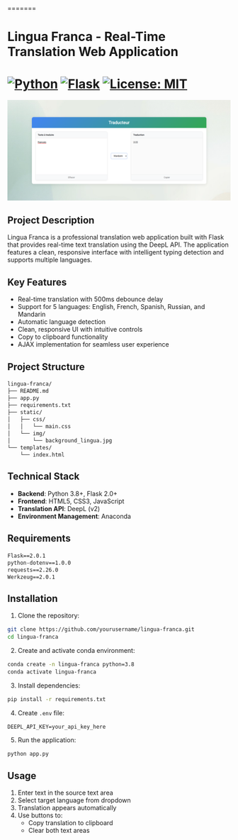 =======
# Lingua Franca - Real-Time Translation Web Application

[![Python](https://img.shields.io/badge/Python-3.8%2B-blue)](https://www.python.org/)
[![Flask](https://img.shields.io/badge/Flask-2.0%2B-green)](https://flask.palletsprojects.com/)
[![License: MIT](https://img.shields.io/badge/License-MIT-yellow)](LICENSE)
=======
![Application Preview](static/img/result.png)

## Project Description

Lingua Franca is a professional translation web application built with Flask that provides real-time text translation using the DeepL API. The application features a clean, responsive interface with intelligent typing detection and supports multiple languages.

## Key Features

- Real-time translation with 500ms debounce delay
- Support for 5 languages: English, French, Spanish, Russian, and Mandarin
- Automatic language detection
- Clean, responsive UI with intuitive controls
- Copy to clipboard functionality
- AJAX implementation for seamless user experience

## Project Structure

```
lingua-franca/
├── README.md
├── app.py
├── requirements.txt
├── static/
│   ├── css/
│   │   └── main.css
│   └── img/
│       └── background_lingua.jpg
└── templates/
    └── index.html
```

## Technical Stack

- **Backend**: Python 3.8+, Flask 2.0+
- **Frontend**: HTML5, CSS3, JavaScript
- **Translation API**: DeepL (v2)
- **Environment Management**: Anaconda

## Requirements

```text
Flask==2.0.1
python-dotenv==1.0.0
requests==2.26.0
Werkzeug==2.0.1
```

## Installation

1. Clone the repository:
```bash
git clone https://github.com/yourusername/lingua-franca.git
cd lingua-franca
```

2. Create and activate conda environment:
```bash
conda create -n lingua-franca python=3.8
conda activate lingua-franca
```

3. Install dependencies:
```bash
pip install -r requirements.txt
```

4. Create `.env` file:
```env
DEEPL_API_KEY=your_api_key_here
```

5. Run the application:
```bash
python app.py
```

## Usage

1. Enter text in the source text area
2. Select target language from dropdown
3. Translation appears automatically
4. Use buttons to:
   - Copy translation to clipboard
   - Clear both text areas




